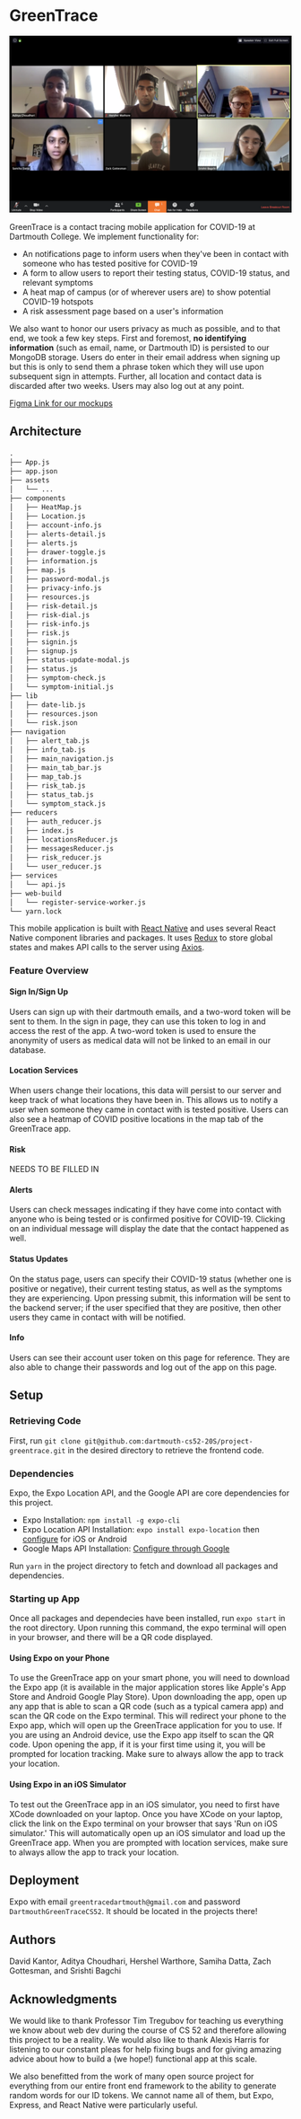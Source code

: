 # GreenTrace

![Team Photo](./assets/selfie.png)

GreenTrace is a contact tracing mobile application for COVID-19 at Dartmouth College. We implement functionality for:
- An notifications page to inform users when they've been in contact with someone who has tested positive for COVID-19
- A form to allow users to report their testing status, COVID-19 status, and relevant symptoms
- A heat map of campus (or of wherever users are) to show potential COVID-19 hotspots
- A risk assessment page based on a user's information

We also want to honor our users privacy as much as possible, and to that end, we took a few key steps. First and foremost, **no identifying information** (such as email, name, or Dartmouth ID) is persisted to our MongoDB storage. Users do enter in their email address when signing up but this is only to send them a phrase token which they will use upon subsequent sign in attempts. Further, all location and contact data is discarded after two weeks. Users may also log out at any point.

[Figma Link for our mockups](https://www.figma.com/file/yxsUgPFvbNk1mntMHKRfp1/GreenTrace?node-id=70%3A226)

## Architecture


```
.
├── App.js
├── app.json
├── assets
│   └── ...
├── components
│   ├── HeatMap.js
│   ├── Location.js
│   ├── account-info.js
│   ├── alerts-detail.js
│   ├── alerts.js
│   ├── drawer-toggle.js
│   ├── information.js
│   ├── map.js
│   ├── password-modal.js
│   ├── privacy-info.js
│   ├── resources.js
│   ├── risk-detail.js
│   ├── risk-dial.js
│   ├── risk-info.js
│   ├── risk.js
│   ├── signin.js
│   ├── signup.js
│   ├── status-update-modal.js
│   ├── status.js
│   ├── symptom-check.js
│   └── symptom-initial.js
├── lib
│   ├── date-lib.js
│   ├── resources.json
│   └── risk.json
├── navigation
│   ├── alert_tab.js
│   ├── info_tab.js
│   ├── main_navigation.js
│   ├── main_tab_bar.js
│   ├── map_tab.js
│   ├── risk_tab.js
│   ├── status_tab.js
│   └── symptom_stack.js
├── reducers
│   ├── auth_reducer.js
│   ├── index.js
│   ├── locationsReducer.js
│   ├── messagesReducer.js
│   ├── risk_reducer.js
│   └── user_reducer.js
├── services
│   └── api.js
├── web-build
│   └── register-service-worker.js
└── yarn.lock
```
    
This mobile application is built with [React Native](https://reactnative.dev/) and uses several React Native component libraries and packages. It uses [Redux](https://redux.js.org/) to store global states and makes API calls to the server using [Axios](https://github.com/axios/axios).

### Feature Overview

#### Sign In/Sign Up
Users can sign up with their dartmouth emails, and a two-word token will be sent to them. In the sign in page, they can use this token to log in and access the rest of the app. A two-word token is used to ensure the anonymity of users as medical data will not be linked to an email in our database.

#### Location Services

When users change their locations, this data will persist to our server and keep track of what locations they have been in. This allows us to notify a user when someone they came in contact with is tested positive. Users can also see a heatmap of COVID positive locations in the map tab of the GreenTrace app. 

#### Risk

NEEDS TO BE FILLED IN

#### Alerts
Users can check messages indicating if they have come into contact with anyone who is being tested or is confirmed positive for COVID-19. Clicking on an individual message will display the date that the contact happened as well.

#### Status Updates
On the status page, users can specify their COVID-19 status (whether one is positive or negative), their current testing status, as well as the symptoms they are experiencing. Upon pressing submit, this information will be sent to the backend server; if the user specified that they are positive, then other users they came in contact with will be notified.

#### Info
Users can see their account user token on this page for reference. They are also able to change their passwords and log out of the app on this page. 

## Setup
### Retrieving Code

First, run `git clone git@github.com:dartmouth-cs52-20S/project-greentrace.git` in the desired directory to retrieve the frontend code.

### Dependencies

Expo, the Expo Location API, and the Google API are core dependencies for this project.

* Expo Installation:  `npm install -g expo-cli`
* Expo Location API Installation: `expo install expo-location` then [configure](https://github.com/expo/expo/tree/master/packages/expo-location) for iOS or Android 
* Google Maps API Installation: [Configure through Google](https://developers.google.com/maps/documentation/embed/get-api-key)

Run `yarn` in the project directory to fetch and download all packages and dependencies.

### Starting up App
Once all packages and dependecies have been installed, run `expo start` in the root directory. Upon running this command, the expo terminal will open in your browser, and there will be a QR code displayed. 

#### Using Expo on your Phone
To use the GreenTrace app on your smart phone, you will need to download the Expo app (it is available in the major application stores like Apple's App Store and Android Google Play Store). Upon downloading the app, open up any app that is able to scan a QR code (such as a typical camera app) and scan the QR code on the Expo terminal. This will redirect your phone to the Expo app, which will open up the GreenTrace application for you to use. If you are using an Android device, use the Expo app itself to scan the QR code. Upon opening the app, if it is your first time using it, you will be prompted for location tracking. Make sure to always allow the app to track your location. 

#### Using Expo in an iOS Simulator
To test out the GreenTrace app in an iOS simulator, you need to first have XCode downloaded on your laptop. Once you have XCode on your laptop, click the link on the Expo terminal on your browser that says 'Run on iOS simulator.' This will automatically open up an iOS simulator and load up the GreenTrace app. When you are prompted with location services, make sure to always allow the app to track your location. 


## Deployment

Expo with email `greentracedartmouth@gmail.com` and password `DartmouthGreenTraceCS52`.
It should be located in the projects there!

## Authors

David Kantor, Aditya Choudhari, Hershel Warthore, Samiha Datta, Zach Gottesman, and Srishti Bagchi

## Acknowledgments

We would like to thank Professor Tim Tregubov for teaching us everything we know about web dev during the course of CS 52 and therefore allowing this project to be a reality. We would also like to thank Alexis Harris for listening to our constant pleas for help fixing bugs and for giving amazing advice about how to build a (we hope!) functional app at this scale.

We also benefitted from the work of many open source project for everything from our entire front end framework to the ability to generate random words for our ID tokens. We cannot name all of them, but Expo, Express, and React Native were particularly useful.
